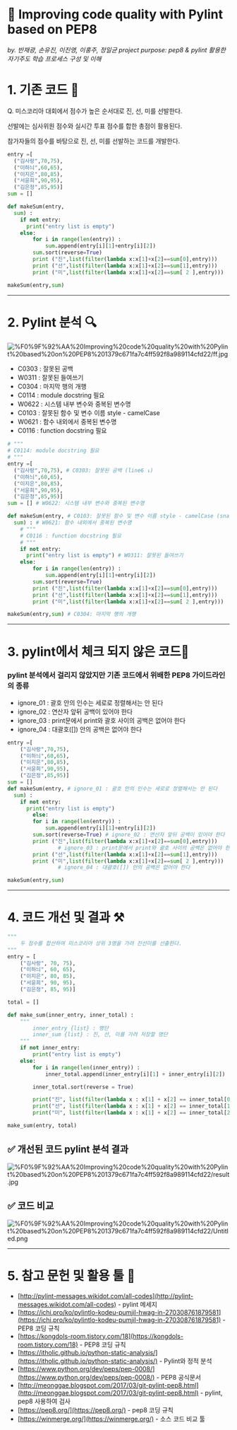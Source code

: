 # 💪 Improving code quality with Pylint based on PEP8

*by. 반재광, 손유진, 이진영, 이홍주, 정일균*
*project purpose: pep8 & pylint 활용한 자기주도 학습 프로세스 구성 및 이해*

# 1. 기존 코드 📝

Q. 미스코리아 대회에서 점수가 높은 순서대로 진, 선, 미를 선발한다. 

선발에는 심사위원 점수와 실시간 투표 점수를 합한 총점이 활용된다. 

참가자들의 점수를 바탕으로 진, 선, 미를 선발하는 코드를 개발한다.

```python
entry =[
  ("김사랑",70,75),
  ("이하늬",60,65),  
  ("이지은",80,85),
  ("서윤희",90,95),
  ("김은정",85,95)]  
sum = []

def makeSum(entry,
  sum) :
    if not entry:
      print("entry list is empty")
    else:
        for i in range(len(entry)) :
            sum.append(entry[i][1]+entry[i][2])
        sum.sort(reverse=True)
        print ("진",list(filter(lambda x:x[1]+x[2]==sum[0],entry)))
        print ("선",list(filter(lambda x:x[1]+x[2]==sum[1],entry)))
        print ("미",list(filter(lambda x:x[1]+x[2]==sum[ 2 ],entry)))

makeSum(entry,sum)
```

---

# 2. Pylint 분석 🔍

![%F0%9F%92%AA%20Improving%20code%20quality%20with%20Pylint%20based%20on%20PEP8%201379c671fa7c4ff592f8a989114cfd22/ff.jpg](%F0%9F%92%AA%20Improving%20code%20quality%20with%20Pylint%20based%20on%20PEP8%201379c671fa7c4ff592f8a989114cfd22/ff.jpg)

- C0303 : 잘못된 공백
- W0311 : 잘못된 들여쓰기
- C0304 : 마지막 행의 개행
- C0114 : module docstring 필요
- W0622 : 시스템 내부 변수와 중복된 변수명
- C0103 : 잘못된 함수 및 변수 이름 style - camelCase
- W0621 : 함수 내외에서 중복된 변수명
- C0116 : function docstring 필요

```python
# """
# C0114: module docstring 필요
# """
entry =[
  ("김사랑",70,75), # C0303: 잘못된 공백 (line6 ↓)
  ("이하늬",60,65),  
  ("이지은",80,85),
  ("서윤희",90,95),
  ("김은정",85,95)]  
sum = [] # W0622: 시스템 내부 변수와 중복된 변수명

def makeSum(entry, # C0103: 잘못된 함수 및 변수 이름 style - camelCase (snake_case)
  sum) : # W0621: 함수 내외에서 중복된 변수명
    # """
    # C0116 : function docstring 필요
    # """
    if not entry:
      print("entry list is empty") # W0311: 잘못된 들여쓰기
    else:
        for i in range(len(entry)) :
            sum.append(entry[i][1]+entry[i][2])
        sum.sort(reverse=True)
        print ("진",list(filter(lambda x:x[1]+x[2]==sum[0],entry)))
        print ("선",list(filter(lambda x:x[1]+x[2]==sum[1],entry)))
        print ("미",list(filter(lambda x:x[1]+x[2]==sum[ 2 ],entry)))

makeSum(entry,sum) # C0304: 마지막 행의 개행
```

---

# 3. pylint에서 체크 되지 않은 코드👿

### pylint 분석에서 걸리지 않았지만 기존 코드에서 위배한 PEP8 가이드라인의 종류

- ignore_01 : 괄호 안의 인수는 세로로 정렬해서는 안 된다
- ignore_02 : 연산자 앞뒤 공백이 있어야 한다
- ignore_03 : print문에서 print와 괄호 사이의 공백은 없어야 한다
- ignore_04 : 대괄호([]) 안의 공백은 없어야 한다

```python
entry =[
    ("김사랑",70,75),
    ("이하늬",60,65),  
    ("이지은",80,85),
    ("서윤희",90,95),
    ("김은정",85,95)]  
sum = []
def makeSum(entry, # ignore_01 : 괄호 안의 인수는 세로로 정렬해서는 안 된다
  sum) :
    if not entry:
      print("entry list is empty")
		else:
        for i in range(len(entry)) :
            sum.append(entry[i][1]+entry[i][2])
        sum.sort(reverse=True) # ignore_02 : 연산자 앞뒤 공백이 있어야 한다
        print ("진",list(filter(lambda x:x[1]+x[2]==sum[0],entry)))
				# ignore_03 : print문에서 print와 괄호 사이의 공백은 없어야 한다
        print ("선",list(filter(lambda x:x[1]+x[2]==sum[1],entry)))
        print ("미",list(filter(lambda x:x[1]+x[2]==sum[ 2 ],entry)))
				# ignore_04 : 대괄호([]) 안의 공백은 없어야 한다

makeSum(entry,sum)
```

---

# 4. 코드 개선 및 결과 ⚒️

```python
"""
    두 점수를 합산하여 미스코리아 상위 3명을 가려 진선미를 선출한다.
"""
entry = [
    ("김사랑", 70, 75),
    ("이하늬", 60, 65),
    ("이지은", 80, 85),
    ("서윤희", 90, 95),
    ("김은정", 85, 95)]

total = []

def make_sum(inner_entry, inner_total) :
    """
        inner_entry {list} : 명단
        inner_sum {list} : 진, 선, 미를 가려 저장할 명단
    """
    if not inner_entry:
        print("entry list is empty")
    else:
        for i in range(len(inner_entry)) :
            inner_total.append(inner_entry[i][1] + inner_entry[i][2])

        inner_total.sort(reverse = True)

        print("진", list(filter(lambda x : x[1] + x[2] == inner_total[0], inner_entry)))
        print("선", list(filter(lambda x : x[1] + x[2] == inner_total[1], inner_entry)))
        print("미", list(filter(lambda x : x[1] + x[2] == inner_total[2], inner_entry)))

make_sum(entry, total)

```

## ✅ 개선된 코드 pylint 분석 결과

![%F0%9F%92%AA%20Improving%20code%20quality%20with%20Pylint%20based%20on%20PEP8%201379c671fa7c4ff592f8a989114cfd22/result.jpg](%F0%9F%92%AA%20Improving%20code%20quality%20with%20Pylint%20based%20on%20PEP8%201379c671fa7c4ff592f8a989114cfd22/result.jpg)

## ✅ 코드 비교

![%F0%9F%92%AA%20Improving%20code%20quality%20with%20Pylint%20based%20on%20PEP8%201379c671fa7c4ff592f8a989114cfd22/Untitled.png](%F0%9F%92%AA%20Improving%20code%20quality%20with%20Pylint%20based%20on%20PEP8%201379c671fa7c4ff592f8a989114cfd22/Untitled.png)

---

# 5.  참고 문헌 및 활용 툴 👀

- [http://pylint-messages.wikidot.com/all-codes](http://pylint-messages.wikidot.com/all-codes) - pylint 메세지
- [https://ichi.pro/ko/pylintlo-kodeu-pumjil-hwag-in-270308761879581](https://ichi.pro/ko/pylintlo-kodeu-pumjil-hwag-in-270308761879581) - PEP8 코딩 규칙
- [https://kongdols-room.tistory.com/18](https://kongdols-room.tistory.com/18) - PEP8 코딩 규칙
- [https://itholic.github.io/python-static-analysis/](https://itholic.github.io/python-static-analysis/) - Pylint와 정적 분석
- [https://www.python.org/dev/peps/pep-0008/](https://www.python.org/dev/peps/pep-0008/) - PEP8 공식문서
- [http://meonggae.blogspot.com/2017/03/git-pylint-pep8.html](http://meonggae.blogspot.com/2017/03/git-pylint-pep8.html) - pylint, pep8 사용하여 검사
- [https://pep8.org/](https://pep8.org/) - pep8 코딩 규칙
- [https://winmerge.org/](https://winmerge.org/) - 소스 코드 비교 툴
